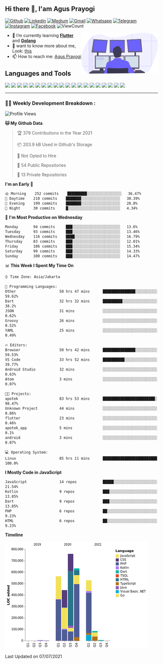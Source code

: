 ## Hi there 👋, I'am Agus Prayogi

<!-- Your badges
You can use the website to generate badges: https://shields.io/
-->

[![Github](https://img.shields.io/badge/-Github-000?style=flat&logo=Github&logoColor=white)](https://github.com/agusprayogi02)
[![Linkedin](https://img.shields.io/badge/-LinkedIn-blue?style=flat&logo=Linkedin&logoColor=white)](https://www.linkedin.com/in/agus-prayogi/)
[![Medium](https://img.shields.io/badge/-Medium-000?style=flat&labelColor=12100e&logo=medium&logoColor=white)](https://agus21apy.medium.com/)
[![Gmail](https://img.shields.io/badge/-Gmail-c14438?style=flat&logo=Gmail&logoColor=white)](mailto:agus21apy@gmail.com)
[![Whatsapp](https://img.shields.io/badge/-WhatsApp-25d366?style=flat&logo=whatsapp&logoColor=white)]( https://api.whatsapp.com/send?phone=6287857108779)
[![Telegram](https://img.shields.io/badge/-Telegram-blue?style=flat&logo=telegram&logoColor=white)](https://t.me/agusprayogi)
[![Instagram](https://img.shields.io/badge/-Instagram-ff1744?style=flat&logo=instagram&logoColor=white)](https://www.instagram.com/agus.apy/)
[![Facebook](https://img.shields.io/badge/-Facebook-blue?style=flat&logo=facebook&logoColor=white)](https://www.facebook.com/yogi.apy.96/)
<img alt="ViewCount" src="https://views.whatilearened.today/views/github/fadilahonespot/fadilahonespot.svg" />

<img width="50%" align="right" alt="Github" src="https://raw.githubusercontent.com/agusprayogi02/agusprayogi02.github.io/928ed48931f7dec05c986cf729a3ac8f4870b484/src/assets/images/programmer.svg" />

- 🌱 I’m currently learning [<b>Flutter</b>](https://flutter.dev/) and [<b>Golang</b>](https://golang.org/)
- 👀 want to know more about me, Look: [this](https://agusprayogi02.github.io)
- 📫 How to reach me: [Agus Prayogi](mailto:agus21apy@gmail.com)

## Languages and Tools

<p>
  <code><img width="10%" src="https://www.vectorlogo.zone/logos/android/android-ar21.svg"></code>
  <code><img width="10%" src="https://www.vectorlogo.zone/logos/flutterio/flutterio-ar21.svg"></code>
  <code><img width="10%" src="https://www.vectorlogo.zone/logos/reactjs/reactjs-ar21.svg"></code>
  <code><img width="10%" src="https://www.vectorlogo.zone/logos/laravel/laravel-ar21.svg"></code>
  <code><img width="5%" src="https://raw.githubusercontent.com/detain/svg-logos/master/svg/codeigniter.svg"></code>
  <code><img width="10%" src="https://www.vectorlogo.zone/logos/php/php-ar21.svg"></code>
  <code><img width="10%" src="https://www.vectorlogo.zone/logos/w3_html5/w3_html5-ar21.svg"></code>
  <code><img width="10%" src="https://www.vectorlogo.zone/logos/getbootstrap/getbootstrap-ar21.svg"></code>
  <code><img width="10%" src="https://www.vectorlogo.zone/logos/javascript/javascript-ar21.svg"></code>
  <code><img width="10%" src="https://www.vectorlogo.zone/logos/typescriptlang/typescriptlang-ar21.svg"></code>
  <code><img width="10%" src="https://www.vectorlogo.zone/logos/nodejs/nodejs-ar21.svg"></code>
  <code><img width="10%" src="https://www.vectorlogo.zone/logos/dartlang/dartlang-ar21.svg"></code>
  <code><img width="10%" src="https://www.vectorlogo.zone/logos/golang/golang-ar21.svg"></code>
  <code><img width="10%" src="https://www.vectorlogo.zone/logos/python/python-ar21.svg"></code>
  <code><img width="10%" src="https://www.vectorlogo.zone/logos/java/java-ar21.svg"></code>
  <code><img width="10%" src="https://www.vectorlogo.zone/logos/microsoft_vb/microsoft_vb-ar21.svg"></code>
  <code><img width="10%" src="https://www.vectorlogo.zone/logos/firebase/firebase-ar21.svg"></code>
  <code><img width="10%" src="https://www.vectorlogo.zone/logos/mongodb/mongodb-ar21.svg"></code>
  <code><img width="10%" src="https://www.vectorlogo.zone/logos/mysql/mysql-ar21.svg"></code>
  <code><img width="10%" src="https://www.vectorlogo.zone/logos/sqlite/sqlite-ar21.svg"></code>
</p>

<hr>

### 🏊‍♂️  Weekly Development Breakdown :

<!--START_SECTION:waka-->
![Profile Views](http://img.shields.io/badge/Profile%20Views-2-blue)

**🐱 My Github Data** 

> 🏆 379 Contributions in the Year 2021
 > 
> 📦 203.9 kB Used in Github's Storage 
 > 
> 🚫 Not Opted to Hire
 > 
> 📜 54 Public Repositories 
 > 
> 🔑 13 Private Repositories  
 > 
**I'm an Early 🐤** 

```text
🌞 Morning    252 commits    █████████░░░░░░░░░░░░░░░░   36.47% 
🌆 Daytime    210 commits    ███████░░░░░░░░░░░░░░░░░░   30.39% 
🌃 Evening    199 commits    ███████░░░░░░░░░░░░░░░░░░   28.8% 
🌙 Night      30 commits     █░░░░░░░░░░░░░░░░░░░░░░░░   4.34%

```
📅 **I'm Most Productive on Wednesday** 

```text
Monday       94 commits     ███░░░░░░░░░░░░░░░░░░░░░░   13.6% 
Tuesday      93 commits     ███░░░░░░░░░░░░░░░░░░░░░░   13.46% 
Wednesday    116 commits    ████░░░░░░░░░░░░░░░░░░░░░   16.79% 
Thursday     83 commits     ███░░░░░░░░░░░░░░░░░░░░░░   12.01% 
Friday       106 commits    ███░░░░░░░░░░░░░░░░░░░░░░   15.34% 
Saturday     99 commits     ███░░░░░░░░░░░░░░░░░░░░░░   14.33% 
Sunday       100 commits    ███░░░░░░░░░░░░░░░░░░░░░░   14.47%

```


📊 **This Week I Spent My Time On** 

```text
⌚︎ Time Zone: Asia/Jakarta

💬 Programming Languages: 
Other                    50 hrs 47 mins      ███████████████░░░░░░░░░░   59.62% 
Dart                     32 hrs 32 mins      █████████░░░░░░░░░░░░░░░░   38.2% 
JSON                     31 mins             ░░░░░░░░░░░░░░░░░░░░░░░░░   0.62% 
Groovy                   26 mins             ░░░░░░░░░░░░░░░░░░░░░░░░░   0.52% 
YAML                     25 mins             ░░░░░░░░░░░░░░░░░░░░░░░░░   0.49%

🔥 Editors: 
Browser                  50 hrs 42 mins      ███████████████░░░░░░░░░░   59.53% 
VS Code                  33 hrs 52 mins      ██████████░░░░░░░░░░░░░░░   39.77% 
Android Studio           32 mins             ░░░░░░░░░░░░░░░░░░░░░░░░░   0.63% 
Atom                     3 mins              ░░░░░░░░░░░░░░░░░░░░░░░░░   0.07%

🐱‍💻 Projects: 
apotek                   83 hrs 53 mins      ████████████████████████░   98.47% 
Unknown Project          44 mins             ░░░░░░░░░░░░░░░░░░░░░░░░░   0.86% 
flutter                  23 mins             ░░░░░░░░░░░░░░░░░░░░░░░░░   0.46% 
apotek_app               5 mins              ░░░░░░░░░░░░░░░░░░░░░░░░░   0.1% 
android                  3 mins              ░░░░░░░░░░░░░░░░░░░░░░░░░   0.07%

💻 Operating System: 
Linux                    85 hrs 11 mins      █████████████████████████   100.0%

```

**I Mostly Code in JavaScript** 

```text
JavaScript               14 repos            █████░░░░░░░░░░░░░░░░░░░░   21.54% 
Kotlin                   9 repos             ███░░░░░░░░░░░░░░░░░░░░░░   13.85% 
Dart                     9 repos             ███░░░░░░░░░░░░░░░░░░░░░░   13.85% 
PHP                      6 repos             ██░░░░░░░░░░░░░░░░░░░░░░░   9.23% 
HTML                     6 repos             ██░░░░░░░░░░░░░░░░░░░░░░░   9.23%

```


**Timeline**

![Chart not found](https://raw.githubusercontent.com/agusprayogi02/agusprayogi02/master/charts/bar_graph.png) 


 Last Updated on 07/07/2021
<!--END_SECTION:waka-->


<!-- <p> -->
<!--   <img width="45%" align="left" src="https://github-readme-stats.anuraghazra1.vercel.app/api?username=agusprayogi02&show_icons=true&include_all_commits=true&theme=material-palenight" alt="Anurag's github stats" /> -->
  
  <!-- Change the `github-readme-stats.anuraghazra1.vercel.app` to `github-readme-stats.vercel.app`  -->
<!--   <img width="45%" align="right" src="https://github-readme-stats.vercel.app/api/top-langs/?username=agusprayogi02&langs_count=10&layout=compact&theme=material-palenight" /> -->
<!-- </p> -->

<!-- </br></br></br></br></br></br></br> -->


<!-- ### Operating System that i've used : -->
<!-- <p> -->
  <!-- Your Operating System. Be careful with the alignment. 
  You can use this sites to get logos: https://www.vectorlogo.zone or https://simpleicons.org/
  --> 
<!--   <code><img width="15%" src="https://upload.wikimedia.org/wikipedia/commons/thumb/8/85/Manjaro_logo_text.svg/777px-Manjaro_logo_text.svg.png"></code> -->
<!--   <code><img width="20%" src="https://raw.githubusercontent.com/detain/svg-logos/780f25886640cef088af994181646db2f6b1a3f8/svg/windows-10.svg"></code> -->
<!--   <code><img width="10%" src="https://www.vectorlogo.zone/logos/ubuntu/ubuntu-ar21.svg"></code> -->
  
<!-- </p> -->


<!-- 
**agusprayogi02/agusprayogi02** is a ✨ _special_ ✨ repository because its `README.md` (this file) appears on your GitHub profile.

Here are some ideas to get you started:

- 🔭 I’m currently working on ...
- 🌱 I’m currently learning ...
- 👯 I’m looking to collaborate on ...
- 🤔 I’m looking for help with ...
- 💬 Ask me about ...
- 📫 How to reach me: ...
- 😄 Pronouns: ...
- ⚡ Fun fact: ... -->

